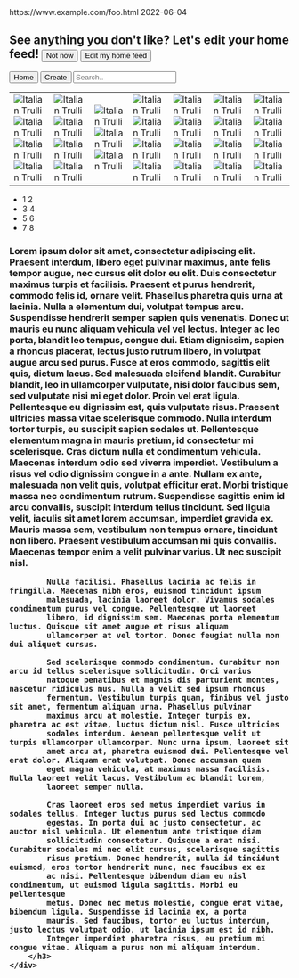 <html>

<head>
    <title>Printerest</title>
    <meta charset="utf-8">
    <meta name="description"
        content="This is an example of a meta description. This will often show up in search results.">
    <link rel="stylesheet" href="https://cdnjs.cloudflare.com/ajax/libs/font-awesome/4.7.0/css/font-awesome.min.css">
    <link href="labseo.css" rel="stylesheet">
    <?xml version="1.0" encoding="UTF-8"?>
    <urlset xmlns="http://www.sitemaps.org/schemas/sitemap/0.9">
        <url>
            <loc>https://www.example.com/foo.html</loc>
            <lastmod>2022-06-04</lastmod>
        </url>
    </urlset>
    <link rel="apple-touch-icon" href="/example.png">
    <meta name="robots.txt" content="noindex">
    <link rel="stylesheet" href="css/normalize.css">
    <link rel="stylesheet" href="css/font-awesome.css">
    <link rel="preload" href="styles.css" as="style" />
    <link rel="preload" href="ui.js" as="script" />
    <link rel="preconnect" href="https://fonts.googleapis.com">
    <link rel="preconnect" href="https://fonts.gstatic.com" crossorigin>
    <link href="https://fonts.googleapis.com/css2?family=Lato:wght@700&display=swap" rel="stylesheet">
    <link rel="stylesheet" href="css/bootstrap.min.css">
    <link rel="stylesheet" href="https://fonts.googleapis.com/icon?family=Material+Icons">
    <link rel="stylesheet" href="css/templatemo-style.css">
    <link rel="stylesheet" href="https://cdnjs.cloudflare.com/ajax/libs/font-awesome/4.7.0/css/font-awesome.min.css">
    <link rel="stylesheet" href="https://cdnjs.cloudflare.com/ajax/libs/font-awesome/4.3.0/css/font-awesome.css">
    <meta name="viewport" content="width=device-width, initial-scale=1.0">
</head>

<body class="everything">
    <div class="headline">
        <div class="header">
            <h2>See anything you don't like? Let's edit your home feed!
                <input id="not" type="button" value="Not now">
                <input id="edit" type="button" value="Edit my home feed">
            </h2>
        </div>
    </div>
    <div class="seo">
        <a id="pint" href="#top"><i class="fa fa-pinterest"></i></a>
        <input id="home" type="submit" value="Home">
        <input id="create" type="button" value="Create">
        <i class="fa fa-search"></i>
        <a href="https://www.pinterest.com/"></a> <input type="search" placeholder="Search.." id="search">
        <a href="https://www.pinterest.com/"><i class="fa fa-bell"></i></a> &emsp;
        <a href="https://www.pinterest.com/"><i class='fa fa-comments'></i></a> &emsp;
    </div>
    <div class="main_content_container">
        <table id="grid">
            <tr>
                <td class="pic-container">
                    <img id="pic" src="https://i.pinimg.com/236x/99/5b/8c/995b8ccdd4c829c8b3c77449fc2642f2.jpg"
                        alt="Italian Trulli">
                    <img id="pic" src="https://i.pinimg.com/236x/c9/1a/ef/c91aef8ebe00d6e7b37d1252a324f602.jpg"
                        alt="Italian Trulli">
                    <img id="pic" src="https://i.pinimg.com/236x/09/42/72/09427242515507cde6e739d8e23025d8.jpg"
                        alt="Italian Trulli">
                    <img id="pic" src="https://i.pinimg.com/236x/8d/f0/02/8df00258324dc2140c2052a9b0645de8.jpg"
                        alt="Italian Trulli">
                </td>
                <td class="pic-container">
                    <img id="pic" src="https://i.pinimg.com/236x/0a/bb/13/0abb136756a3227a71d43c0d279898d4.jpg"
                        alt="Italian Trulli">
                    <img id="pic" src="https://i.pinimg.com/236x/05/95/35/059535b6b9395348fc0fc464dd922cd8.jpg"
                        alt="Italian Trulli">
                    <img id="pic" src="https://i.pinimg.com/236x/0a/c2/f5/0ac2f5a277eaff9a909598fc284194d5.jpg"
                        alt="Italian Trulli">
                    <img id="pic" src="https://i.pinimg.com/236x/ab/3a/a7/ab3aa7fd39485d5e42b9b1a4e5f2c2a8.jpg"
                        alt="Italian Trulli">
                </td>
                <td class="pic-container">
                    <img id="pic" src="https://i.pinimg.com/236x/de/08/a9/de08a956fbfa949cc2a27415cafa247d.jpg"
                        alt="Italian Trulli">
                    <img id="pic" src="https://i.pinimg.com/236x/d1/40/06/d140066c2eccc1458d32e34f40ba7899.jpg"
                        alt="Italian Trulli">
                    <img id="pic" src="https://i.pinimg.com/236x/72/17/eb/7217ebd2fccede29dcf86c7e892ea5c6.jpg"
                        alt="Italian Trulli">
                </td>
                <td class="pic-container">
                    <img id="pic" src="https://i.pinimg.com/236x/c1/8f/cb/c18fcbfd17781e195acba716c053d2d2.jpg"
                        alt="Italian Trulli">
                    <img id="pic" src="https://i.pinimg.com/236x/8d/45/46/8d454630394026d7f536c63df7ac48ca.jpg"
                        alt="Italian Trulli">
                    <img id="pic" src="https://i.pinimg.com/236x/1f/a9/d4/1fa9d459cf3948ce7529eb88651c9c8b.jpg"
                        alt="Italian Trulli">
                    <img id="pic" src="https://i.pinimg.com/236x/81/d8/12/81d81289a7c62f5901917f8ebf2b6616.jpg"
                        alt="Italian Trulli">
                </td>
                <td class="pic-container">
                    <img id="pic" src="https://i.pinimg.com/236x/ae/22/bb/ae22bb15adcff06955869d61fe6301e5.jpg"
                        alt="Italian Trulli">
                    <img id="pic" src="https://i.pinimg.com/236x/a9/5f/cb/a95fcb76d7576ab72210cd814decd74b.jpg"
                        alt="Italian Trulli">
                    <img id="pic" src="https://i.pinimg.com/236x/60/b6/c9/60b6c9e2ff4bd0b3cf1f438605b4e915.jpg"
                        alt="Italian Trulli">
                    <img id="pic" src="https://i.pinimg.com/236x/d5/5b/35/d55b356f530bfb89adddba82371f1332.jpg"
                        alt="Italian Trulli">
                </td>
                <td class="pic-container">
                    <img id="pic" src="https://i.pinimg.com/236x/c1/ce/33/c1ce33be1fdd8e71911b1171b146df95.jpg"
                        alt="Italian Trulli">
                    <img id="pic" src="https://i.pinimg.com/236x/0d/aa/8b/0daa8bc561b6bb14774ea85a1d32826b.jpg"
                        alt="Italian Trulli">
                    <img id="pic" src="https://i.pinimg.com/236x/8d/2f/ee/8d2fee8addcae94a37bb1afe947c7375.jpg"
                        alt="Italian Trulli">
                    <img id="pic" src="https://i.pinimg.com/236x/03/7d/41/037d4164819f70483b5c095b81b436d0.jpg"
                        alt="Italian Trulli">
                </td>
                <td class="pic-container">
                    <img id="pic" src="https://i.pinimg.com/236x/68/88/a7/6888a77a2576503ad0f8af7c3358bc47.jpg"
                        alt="Italian Trulli">
                    <img id="pic" src="https://i.pinimg.com/236x/8d/2f/ee/8d2fee8addcae94a37bb1afe947c7375.jpg"
                        alt="Italian Trulli">
                    <img id="pic" src="https://i.pinimg.com/236x/6e/4b/5a/6e4b5a4fb033166255014332035e9ccf.jpg"
                        alt="Italian Trulli">
                    <img id="pic" src="https://i.pinimg.com/236x/ac/3f/2d/ac3f2db2d5f2b1cc0688a19f4bf46fb8.jpg"
                        alt="Italian Trulli">
                </td>
            </tr>
        </table>
        <ul>
            <li>
                1 2
            </li>
            <li>
                3 4
            </li>
            <li>
                5 6
            </li>
            <li>
                7 8
            </li>
        </ul>
        <h3>Lorem ipsum dolor sit amet, consectetur adipiscing elit. Praesent interdum, libero eget pulvinar maximus,
            ante felis tempor augue, nec cursus elit dolor eu elit. Duis consectetur maximus turpis et facilisis.
            Praesent et purus hendrerit, commodo felis id, ornare velit. Phasellus pharetra quis urna at lacinia. Nulla
            a elementum dui, volutpat tempus arcu. Suspendisse hendrerit semper sapien quis venenatis. Donec ut mauris
            eu nunc aliquam vehicula vel vel lectus. Integer ac leo porta, blandit leo tempus, congue dui. Etiam
            dignissim, sapien a rhoncus placerat, lectus justo rutrum libero, in volutpat augue arcu sed purus. Fusce at
            eros commodo, sagittis elit quis, dictum lacus. Sed malesuada eleifend blandit. Curabitur blandit, leo in
            ullamcorper vulputate, nisi dolor faucibus sem, sed vulputate nisi mi eget dolor. Proin vel erat ligula.
            Pellentesque eu dignissim est, quis vulputate risus. Praesent ultricies massa vitae scelerisque commodo.
            Nulla interdum tortor turpis, eu suscipit sapien sodales ut. Pellentesque elementum magna in mauris pretium,
            id consectetur mi scelerisque. Cras dictum nulla et condimentum vehicula. Maecenas interdum odio sed viverra
            imperdiet. Vestibulum a risus vel odio dignissim congue in a ante. Nullam ex ante, malesuada non velit quis,
            volutpat efficitur erat. Morbi tristique massa nec condimentum rutrum. Suspendisse sagittis enim id arcu
            convallis, suscipit interdum tellus tincidunt. Sed ligula velit, iaculis sit amet lorem accumsan, imperdiet
            gravida ex. Mauris massa sem, vestibulum non tempus ornare, tincidunt non libero. Praesent vestibulum
            accumsan mi quis convallis. Maecenas tempor enim a velit pulvinar varius. Ut nec suscipit nisl.

            Nulla facilisi. Phasellus lacinia ac felis in fringilla. Maecenas nibh eros, euismod tincidunt ipsum
            malesuada, lacinia laoreet dolor. Vivamus sodales condimentum purus vel congue. Pellentesque ut laoreet
            libero, id dignissim sem. Maecenas porta elementum luctus. Quisque sit amet augue et risus aliquam
            ullamcorper at vel tortor. Donec feugiat nulla non dui aliquet cursus.

            Sed scelerisque commodo condimentum. Curabitur non arcu id tellus scelerisque sollicitudin. Orci varius
            natoque penatibus et magnis dis parturient montes, nascetur ridiculus mus. Nulla a velit sed ipsum rhoncus
            fermentum. Vestibulum turpis quam, finibus vel justo sit amet, fermentum aliquam urna. Phasellus pulvinar
            maximus arcu at molestie. Integer turpis ex, pharetra ac est vitae, luctus dictum nisl. Fusce ultricies
            sodales interdum. Aenean pellentesque velit ut turpis ullamcorper ullamcorper. Nunc urna ipsum, laoreet sit
            amet arcu at, pharetra euismod dui. Pellentesque vel erat dolor. Aliquam erat volutpat. Donec accumsan quam
            eget magna vehicula, at maximus massa facilisis. Nulla laoreet velit lacus. Vestibulum ac blandit lorem,
            laoreet semper nulla.

            Cras laoreet eros sed metus imperdiet varius in sodales tellus. Integer luctus purus sed lectus commodo
            egestas. In porta dui ac justo consectetur, ac auctor nisl vehicula. Ut elementum ante tristique diam
            sollicitudin consectetur. Quisque a erat nisi. Curabitur sodales mi nec elit cursus, scelerisque sagittis
            risus pretium. Donec hendrerit, nulla id tincidunt euismod, eros tortor hendrerit nunc, nec faucibus ex ex
            ac nisi. Pellentesque bibendum diam eu nisl condimentum, ut euismod ligula sagittis. Morbi eu pellentesque
            metus. Donec nec metus molestie, congue erat vitae, bibendum ligula. Suspendisse id lacinia ex, a porta
            mauris. Sed faucibus, tortor eu luctus interdum, justo lectus volutpat odio, ut lacinia ipsum est id nibh.
            Integer imperdiet pharetra risus, eu pretium mi congue vitae. Aliquam a purus non mi aliquam interdum.
        </h3>
    </div>
</body>

</html>
